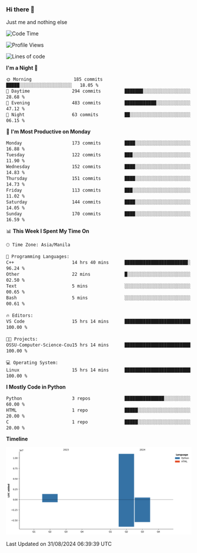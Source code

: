 ### Hi there 👋

Just me and nothing else


<!--START_SECTION:waka-->
![Code Time](http://img.shields.io/badge/Code%20Time-629%20hrs-blue)

![Profile Views](http://img.shields.io/badge/Profile%20Views-0-blue)

![Lines of code](https://img.shields.io/badge/From%20Hello%20World%20I%27ve%20Written-12.7%20million%20lines%20of%20code-blue)

**I'm a Night 🦉** 

```text
🌞 Morning                185 commits         █████░░░░░░░░░░░░░░░░░░░░   18.05 % 
🌆 Daytime                294 commits         ███████░░░░░░░░░░░░░░░░░░   28.68 % 
🌃 Evening                483 commits         ████████████░░░░░░░░░░░░░   47.12 % 
🌙 Night                  63 commits          ██░░░░░░░░░░░░░░░░░░░░░░░   06.15 % 
```
📅 **I'm Most Productive on Monday** 

```text
Monday                   173 commits         ████░░░░░░░░░░░░░░░░░░░░░   16.88 % 
Tuesday                  122 commits         ███░░░░░░░░░░░░░░░░░░░░░░   11.90 % 
Wednesday                152 commits         ████░░░░░░░░░░░░░░░░░░░░░   14.83 % 
Thursday                 151 commits         ████░░░░░░░░░░░░░░░░░░░░░   14.73 % 
Friday                   113 commits         ███░░░░░░░░░░░░░░░░░░░░░░   11.02 % 
Saturday                 144 commits         ████░░░░░░░░░░░░░░░░░░░░░   14.05 % 
Sunday                   170 commits         ████░░░░░░░░░░░░░░░░░░░░░   16.59 % 
```


📊 **This Week I Spent My Time On** 

```text
🕑︎ Time Zone: Asia/Manila

💬 Programming Languages: 
C++                      14 hrs 40 mins      ████████████████████████░   96.24 % 
Other                    22 mins             █░░░░░░░░░░░░░░░░░░░░░░░░   02.50 % 
Text                     5 mins              ░░░░░░░░░░░░░░░░░░░░░░░░░   00.65 % 
Bash                     5 mins              ░░░░░░░░░░░░░░░░░░░░░░░░░   00.61 % 

🔥 Editors: 
VS Code                  15 hrs 14 mins      █████████████████████████   100.00 % 

🐱‍💻 Projects: 
OSSU-Computer-Science-Cou15 hrs 14 mins      █████████████████████████   100.00 % 

💻 Operating System: 
Linux                    15 hrs 14 mins      █████████████████████████   100.00 % 
```

**I Mostly Code in Python** 

```text
Python                   3 repos             ███████████████░░░░░░░░░░   60.00 % 
HTML                     1 repo              █████░░░░░░░░░░░░░░░░░░░░   20.00 % 
C                        1 repo              █████░░░░░░░░░░░░░░░░░░░░   20.00 % 
```



**Timeline**

![Lines of Code chart](https://raw.githubusercontent.com/brutist/brutist/main/assets/bar_graph.png)


 Last Updated on 31/08/2024 06:39:39 UTC
<!--END_SECTION:waka-->
